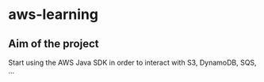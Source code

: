 # aws-learning

## Aim of the project
Start using the AWS Java SDK in order to interact with S3, DynamoDB, SQS, ... 